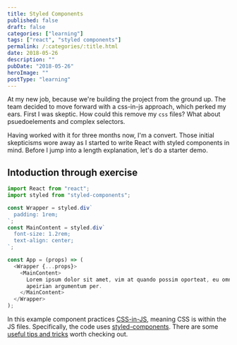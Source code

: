 ```yaml
---
title: Styled Components
published: false
draft: false
categories: ["learning"]
tags: ["react", "styled components"]
permalink: /:categories/:title.html
date: 2018-05-26
description: ""
pubDate: "2018-05-26"
heroImage: ""
postType: "learning"
---
```


At my new job, because we're building the project from the ground up. The team decided to move forward with a css-in-js approach, which perked my ears. First I was skeptic. How could this remove my `css` files? What about psuedoelements and complex selectors.

Having worked with it for three months now, I'm a convert. Those initial skepticisms wore away as I started to write React with styled components in mind. Before I jump into a length explanation, let's do a starter demo.

## Intoduction through exercise

```js
import React from "react";
import styled from "styled-components";

const Wrapper = styled.div`
  padding: 1rem;
`;
const MainContent = styled.div`
  font-size: 1.2rem;
  text-align: center;
`;

const App = (props) => (
  <Wrapper {...props}>
    <MainContent>
      Lorem ipsum dolor sit amet, vim at quando possim oporteat, eu omnium
      apeirian argumentum per.
    </MainContent>
  </Wrapper>
);
```

In this example component practices [CSS-in-JS](https://hackernoon.com/all-you-need-to-know-about-css-in-js-984a72d48ebc), meaning CSS is within the JS files. Specifically, the code uses [styled-components](https://www.styled-components.com/). There are some [useful tips and tricks](https://github.com/styled-components/styled-components/blob/master/docs/tips-and-tricks.md) worth checking out.
